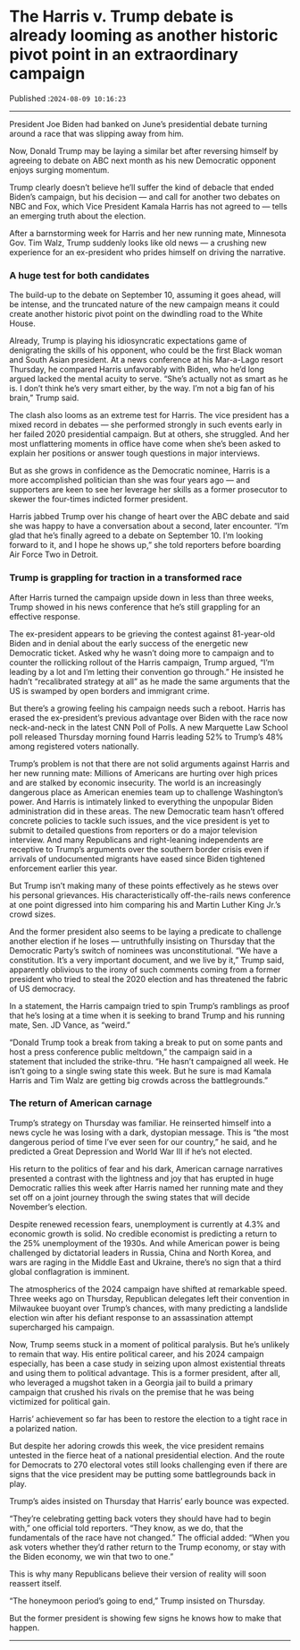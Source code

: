 # The Harris v. Trump debate is already looming as another historic pivot point in an extraordinary campaign

Published :`2024-08-09 10:16:23`

---

President Joe Biden had banked on June’s presidential debate turning around a race that was slipping away from him.

Now, Donald Trump may be laying a similar bet after reversing himself by agreeing to debate on ABC next month as his new Democratic opponent enjoys surging momentum.

Trump clearly doesn’t believe he’ll suffer the kind of debacle that ended Biden’s campaign, but his decision — and call for another two debates on NBC and Fox, which Vice President Kamala Harris has not agreed to — tells an emerging truth about the election.

After a barnstorming week for Harris and her new running mate, Minnesota Gov. Tim Walz, Trump suddenly looks like old news — a crushing new experience for an ex-president who prides himself on driving the narrative.

### A huge test for both candidates

The build-up to the debate on September 10, assuming it goes ahead, will be intense, and the truncated nature of the new campaign means it could create another historic pivot point on the dwindling road to the White House.

Already, Trump is playing his idiosyncratic expectations game of denigrating the skills of his opponent, who could be the first Black woman and South Asian president. At a news conference at his Mar-a-Lago resort Thursday, he compared Harris unfavorably with Biden, who he’d long argued lacked the mental acuity to serve. “She’s actually not as smart as he is. I don’t think he’s very smart either, by the way. I’m not a big fan of his brain,” Trump said.

The clash also looms as an extreme test for Harris. The vice president has a mixed record in debates — she performed strongly in such events early in her failed 2020 presidential campaign. But at others, she struggled. And her most unflattering moments in office have come when she’s been asked to explain her positions or answer tough questions in major interviews.

But as she grows in confidence as the Democratic nominee, Harris is a more accomplished politician than she was four years ago — and supporters are keen to see her leverage her skills as a former prosecutor to skewer the four-times indicted former president.

Harris jabbed Trump over his change of heart over the ABC debate and said she was happy to have a conversation about a second, later encounter. “I’m glad that he’s finally agreed to a debate on September 10. I’m looking forward to it, and I hope he shows up,” she told reporters before boarding Air Force Two in Detroit.

### Trump is grappling for traction in a transformed race

After Harris turned the campaign upside down in less than three weeks, Trump showed in his news conference that he’s still grappling for an effective response.

The ex-president appears to be grieving the contest against 81-year-old Biden and in denial about the early success of the energetic new Democratic ticket. Asked why he wasn’t doing more to campaign and to counter the rollicking rollout of the Harris campaign, Trump argued, “I’m leading by a lot and I’m letting their convention go through.” He insisted he hadn’t “recalibrated strategy at all” as he made the same arguments that the US is swamped by open borders and immigrant crime.

But there’s a growing feeling his campaign needs such a reboot. Harris has erased the ex-president’s previous advantage over Biden with the race now neck-and-neck in the latest CNN Poll of Polls. A new Marquette Law School poll released Thursday morning found Harris leading 52% to Trump’s 48% among registered voters nationally.

Trump’s problem is not that there are not solid arguments against Harris and her new running mate: Millions of Americans are hurting over high prices and are stalked by economic insecurity. The world is an increasingly dangerous place as American enemies team up to challenge Washington’s power. And Harris is intimately linked to everything the unpopular Biden administration did in these areas. The new Democratic team hasn’t offered concrete policies to tackle such issues, and the vice president is yet to submit to detailed questions from reporters or do a major television interview. And many Republicans and right-leaning independents are receptive to Trump’s arguments over the southern border crisis even if arrivals of undocumented migrants have eased since Biden tightened enforcement earlier this year.

But Trump isn’t making many of these points effectively as he stews over his personal grievances. His characteristically off-the-rails news conference at one point digressed into him comparing his and Martin Luther King Jr.’s crowd sizes.

And the former president also seems to be laying a predicate to challenge another election if he loses — untruthfully insisting on Thursday that the Democratic Party’s switch of nominees was unconstitutional. “We have a constitution. It’s a very important document, and we live by it,” Trump said, apparently oblivious to the irony of such comments coming from a former president who tried to steal the 2020 election and has threatened the fabric of US democracy.

In a statement, the Harris campaign tried to spin Trump’s ramblings as proof that he’s losing at a time when it is seeking to brand Trump and his running mate, Sen. JD Vance, as “weird.”

“Donald Trump took a break from taking a break to put on some pants and host a press conference public meltdown,” the campaign said in a statement that included the strike-thru. “He hasn’t campaigned all week. He isn’t going to a single swing state this week. But he sure is mad Kamala Harris and Tim Walz are getting big crowds across the battlegrounds.”

### The return of American carnage

Trump’s strategy on Thursday was familiar. He reinserted himself into a news cycle he was losing with a dark, dystopian message. This is “the most dangerous period of time I’ve ever seen for our country,” he said, and he predicted a Great Depression and World War III if he’s not elected.

His return to the politics of fear and his dark, American carnage narratives presented a contrast with the lightness and joy that has erupted in huge Democratic rallies this week after Harris named her running mate and they set off on a joint journey through the swing states that will decide November’s election.

Despite renewed recession fears, unemployment is currently at 4.3% and economic growth is solid. No credible economist is predicting a return to the 25% unemployment of the 1930s. And while American power is being challenged by dictatorial leaders in Russia, China and North Korea, and wars are raging in the Middle East and Ukraine, there’s no sign that a third global conflagration is imminent.

The atmospherics of the 2024 campaign have shifted at remarkable speed. Three weeks ago on Thursday, Republican delegates left their convention in Milwaukee buoyant over Trump’s chances, with many predicting a landslide election win after his defiant response to an assassination attempt supercharged his campaign.

Now, Trump seems stuck in a moment of political paralysis. But he’s unlikely to remain that way. His entire political career, and his 2024 campaign especially, has been a case study in seizing upon almost existential threats and using them to political advantage. This is a former president, after all, who leveraged a mugshot taken in a Georgia jail to build a primary campaign that crushed his rivals on the premise that he was being victimized for political gain.

Harris’ achievement so far has been to restore the election to a tight race in a polarized nation.

But despite her adoring crowds this week, the vice president remains untested in the fierce heat of a national presidential election. And the route for Democrats to 270 electoral votes still looks challenging even if there are signs that the vice president may be putting some battlegrounds back in play.

Trump’s aides insisted on Thursday that Harris’ early bounce was expected.

“They’re celebrating getting back voters they should have had to begin with,” one official told reporters. “They know, as we do, that the fundamentals of the race have not changed.” The official added: “When you ask voters whether they’d rather return to the Trump economy, or stay with the Biden economy, we win that two to one.”

This is why many Republicans believe their version of reality will soon reassert itself.

“The honeymoon period’s going to end,” Trump insisted on Thursday.

But the former president is showing few signs he knows how to make that happen.

---

